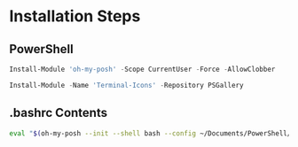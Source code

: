 # Installation Steps

## PowerShell

``` powershell
Install-Module 'oh-my-posh' -Scope CurrentUser -Force -AllowClobber
```

``` powershell
Install-Module -Name 'Terminal-Icons' -Repository PSGallery
```

## .bashrc Contents

``` bash
eval "$(oh-my-posh --init --shell bash --config ~/Documents/PowerShell/omp/custom-theme.omp.json)"
```
